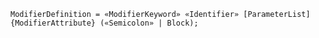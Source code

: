 <!-- This file is generated automatically by infrastructure scripts. Please don't edit by hand. -->

```{ .ebnf .slang-ebnf #ModifierDefinition }
ModifierDefinition = «ModifierKeyword» «Identifier» [ParameterList] {ModifierAttribute} («Semicolon» | Block);
```
